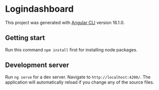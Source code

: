 # Logindashboard

This project was generated with [Angular CLI](https://github.com/angular/angular-cli) version 16.1.0.

## Getting start
Run this command `npm install` first for installing node packages.

## Development server
Run `ng serve` for a dev server. Navigate to `http://localhost:4200/`. The application will automatically reload if you change any of the source files.

